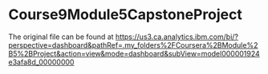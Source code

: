 # Course9Module5CapstoneProject
The original file can be found at https://us3.ca.analytics.ibm.com/bi/?perspective=dashboard&pathRef=.my_folders%2FCoursera%2BModule%2B5%2BProject&action=view&mode=dashboard&subView=model000001924e3afa8d_00000000
